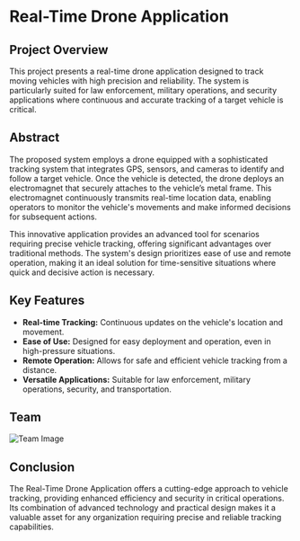 # Real-Time Drone Application

## Project Overview

This project presents a real-time drone application designed to track moving vehicles with high precision and reliability. The system is particularly suited for law enforcement, military operations, and security applications where continuous and accurate tracking of a target vehicle is critical.

## Abstract

The proposed system employs a drone equipped with a sophisticated tracking system that integrates GPS, sensors, and cameras to identify and follow a target vehicle. Once the vehicle is detected, the drone deploys an electromagnet that securely attaches to the vehicle’s metal frame. This electromagnet continuously transmits real-time location data, enabling operators to monitor the vehicle's movements and make informed decisions for subsequent actions.

This innovative application provides an advanced tool for scenarios requiring precise vehicle tracking, offering significant advantages over traditional methods. The system's design prioritizes ease of use and remote operation, making it an ideal solution for time-sensitive situations where quick and decisive action is necessary.

## Key Features

- **Real-time Tracking:** Continuous updates on the vehicle's location and movement.
- **Ease of Use:** Designed for easy deployment and operation, even in high-pressure situations.
- **Remote Operation:** Allows for safe and efficient vehicle tracking from a distance.
- **Versatile Applications:** Suitable for law enforcement, military operations, security, and transportation.

## Team

![Team Image]("\src\img\Team.jpg")

## Conclusion

The Real-Time Drone Application offers a cutting-edge approach to vehicle tracking, providing enhanced efficiency and security in critical operations. Its combination of advanced technology and practical design makes it a valuable asset for any organization requiring precise and reliable tracking capabilities.
